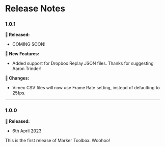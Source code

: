 # Release Notes

### 1.0.1

**🎉 Released:**
- COMING SOON!

**🥳 New Features:**
- Added support for Dropbox Replay JSON files. Thanks for suggesting Aaron Trinder!

**🔨 Changes:**
- Vimeo CSV files will now use Frame Rate setting, instead of defaulting to 25fps.

---

### 1.0.0

**🎉 Released:**
- 6th April 2023

This is the first release of Marker Toolbox. Woohoo!